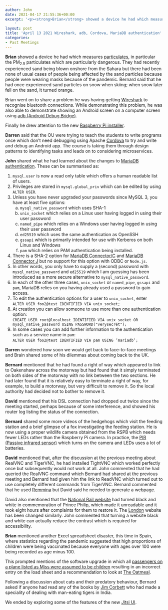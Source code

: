 ```yaml
---
author: John
date: 2021-04-17 21:55:36+00:00
excerpt: '<p><strong>Brian</strong> showed a device he had which measures <a href="https://en.wikipedia.org/wiki/Particulates" type="text/html" role="link">particulates</a>, in particular the PM<sub>2.5</sub> particulates which are particularly dangerous. They had recently experienced sand being blown onshore from the Sahara but there had been none of usual cases of people being affected by the sand particles because people were wearing masks because of the pandemic. Bernard said that he had once experienced sand particles on snow when skiing; when snow later fell on the sand, it turned orange.</p>
	'
layout: post
title: 'April 13 2021 Wireshark, adb, Cordova, MariaDB authentication'
categories:
- Past Meetings
---
```


<p><strong>Brian</strong> showed a device he had which measures <a href="https://en.wikipedia.org/wiki/Particulates" type="text/html" role="link">particulates</a>, in particular the PM<sub>2.5</sub> particulates which are particularly dangerous. They had recently experienced sand being blown onshore from the Sahara but there had been none of usual cases of people being affected by the sand particles because people were wearing masks because of the pandemic. Bernard said that he had once experienced sand particles on snow when skiing; when snow later fell on the sand, it turned orange.</p><p>Brian went on to share a problem he was having getting <a href="https://www.wireshark.org/" type="text/html" role="link">Wireshark</a> to recognise bluetooth connections. While demonstrating this problem, he was also able to demonstrate showing an Android screen on a computer screen using <a href="https://developer.android.com/studio/command-line/adb" type="text/html" role="link">adb (Android Debug Bridge)</a>.</p><p>Finally he drew attention to the new <a href="https://www.raspberrypi.org/documentation/installation/installing-images/" type="text/html" role="link">Raspberry Pi installer</a>.</p><p><strong>Darren</strong> said that the OU were trying to teach the students to write programs once which don’t need debugging using Apache <a href="https://cordova.apache.org/" type="text/html" role="link">Cordova</a> to try and write and debug an Android app. The course is taking them through design patterns to identifying tasks and leads on to considering microservices.</p><p><strong>John</strong> shared what he had learned about the changes to <a href="https://mariadb.com/kb/en/pluggable-authentication-overview/" type="text/html" role="link">MariaDB authentication</a>. These can be summarised as:</p><ol><li><code>mysql.user</code> is now a read only table which offers a human readable list of users.</li><li>Privileges are stored in <code>mysql.global_priv</code> which can be edited by using <code>ALTER USER</code>.</li><li>Unless you have never upgraded your passwords since MySQL 3, you have at least five options:<ol style="list-style-type: lower-alpha;"><li><code>mysql_native_password</code> which uses SHA-1</li><li><code>unix_socket</code> which relies on a Linux user having logged in using their user password</li><li><code>named_pipe</code> which relies on a Windows user having logged in using their user password</li><li><code>ed25519</code> which uses the same authentication as OpenSSH</li><li><code>gssapi</code> which is primarily intended for use with Kerberos on both Linux and Windows</li><li><code>pam</code> which relies on PAM authentication being installed.</li></ol></li><li>There is a SHA-2 option for <a href="https://mariadb.com/kb/en/mariadb-connector-c/" type="text/html" role="link">MariaDB Connector/C</a> and <a href="https://mariadb.com/kb/en/mariadb-connector-j/" type="text/html" role="link">MariaDB Connector J</a> but no support for this option with ODBC or <code>Node.js</code>.</li><li>In other words, you only have to supply a (second) password with <code>mysql_native_password</code> and <code>ed25519</code> which I am guessing has been introduced as a more secure alternative to <code>mysql_native_password</code>.</li><li>In each of the other three cases, <code>unix_socket</code> or <code>named_pipe</code>, <code>gssapi</code> and <code>pam</code>, MariaDB relies on you having already used a password to gain access.</li><li>To edit the authentication options for a user to <code>unix_socket</code>, enter<br><code>ALTER USER foo2@test IDENTIFIED VIA unix_socket;</code></li><li>At creation you can allow someone to use more than one authentication option:<br><code>CREATE USER root@localhost IDENTIFIED VIA unix_socket OR mysql_native_password USING PASSWORD("verysecret");</code></li><li>In some cases you can add further information to the authentication such as a service name in <code>pam</code>:<br><code>ALTER USER foo2@test IDENTIFIED VIA pam USING ’mariadb’;</code></li></ol><p><strong>Darren</strong> wondered how soon we would get back to face-to-face meetings and Brain shared some of his dilemmas about coming back to the UK.</p><p><strong>Bernard</strong> mentioned that he had found a right of way which appeared to link to Oakenshaw across the motorway but had found that it simply terminated on both sides of the motorway with no link between the two sections. He had later found that it is relatively easy to terminate a right of way, for example, to build a motorway, but very difficult to remove it. So the local authority had decided not to bother to remove it.</p><p><strong>David</strong> mentioned that his DSL connection had dropped out twice since the meeting started, perhaps because of some interference, and showed his router log listing the status of the connection.</p><p><strong>Bernard</strong> shared some more videos of the hedgehogs which visit the feeding station and a brief glimpse of a fox investigating the feeding station. He is now using a proper wildlife camera obtained from the RSPB which needs fewer LEDs rather than the Raspberry Pi camera. In practice, the <a href="https://en.wikipedia.org/wiki/Passive_infrared_sensor" type="text/html" role="link">PIR (Passive infrared sensor)</a> which turns on the camera and LEDs uses a lot of batteries.</p><p><strong>David</strong> mentioned that, after the discussion at the previous meeting about RealVNC and TigerVNC, he had installed TightVNC which worked perfectly once but subsequently would not work at all. John commented that he had queried the RealVNC command which Bernard had shared at the previous meeting and Bernard had given him the link to ReadVNC which turned out to use completely different commands from TigerVNC. Bernard commented that he used <a href="https://remmina.org/" type="text/html" role="link">Remmina</a> but David said he needed to generate a webpage.</p><p>David also mentioned that the <a href="https://www.nationalrail.co.uk/" type="text/html" role="link">National Rail website</a> had turned black and white in commemoration of Prince Philip, which made it unreadable and it took eight hours after complaints for them to restore it. The <a href="https://www.london.gov.uk/" type="text/html" role="link">London</a> website has been changed similarly. John commented that turning a website black and white can actually reduce the contrast which is required for accessibility.</p><p><strong>Brian</strong> mentioned another Excel spreadsheet disaster, this time in Spain, where statistics regarding the pandemic suggested that high proportions of children were being vaccinated because everyone with ages over 100 were being recorded as age minus 100.</p><p>This prompted mentions of the software upgrade in which all <a href="https://www.bbc.co.uk/news/technology-56690529" type="text/html" role="link">passengers on a plane listed as Miss were assumed to be children</a> resulting in an incorrect entry on the load sheet and a recommendation to look at <a href="https://theoatmeal.com/comics/plane" type="text/html" role="link">The Oatmeal</a>.</p><p>Following a discussion about cats and their predatory behaviour, Bernard asked if anyone had read any of the books by <a href="https://en.wikipedia.org/wiki/Jim_Corbett" type="text/html" role="link">Jim Corbett</a> who had made a speciality of dealing with man-eating tigers in India.</p><p>We ended by exploring some of the features of the new <a href="https://jitsi.org/blog/march-update-new-toolbar-ui-virtual-backgrounds-and-more/" type="text/html" role="link">Jitsi UI</a>.<p>

